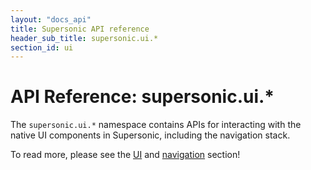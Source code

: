 ```yaml
---
layout: "docs_api"
title: Supersonic API reference
header_sub_title: supersonic.ui.*
section_id: ui
---
```


# API Reference: supersonic.ui.*

The `supersonic.ui.*` namespace contains APIs for interacting with the native UI components in Supersonic, including the navigation stack.

To read more, please see the [UI][ui-guides] and [navigation][nav-guides] section!

[nav-guides]: /supersonic/guides/navigation
[ui-guides]: /supersonic/guides/ui
